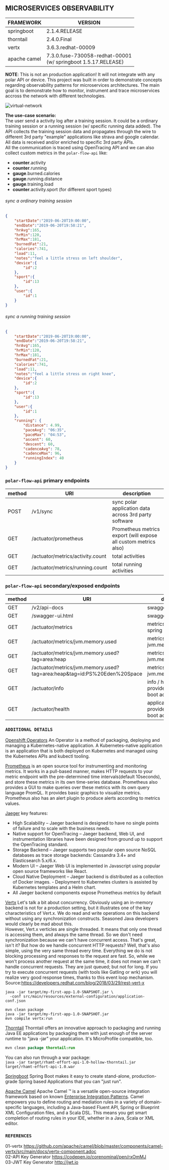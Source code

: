 ## MICROSERVICES OBSERVABILITY

| FRAMEWORK       | VERSION              |
| --------------- | -------------------- |
| springboot      | 2.1.4.RELEASE        |
| thorntail       | 2.4.0.Final          |
| vertx           | 3.6.3.redhat-00009   |
| apache camel    | 7.3.0.fuse-730058-redhat-00001<br>(w/ springboot 1.5.17.RELEASE) |

 <b>NOTE</b>: This is not an production application! It will not integrate with any polar API or device. 
 This project was built in order to demonstrate concepts regarding observability patterns for microservices architectures.
 The main goal is to demonstrate how to monitor, instrument and trace microservices accross the 
 network with different technologies.

![virtual-network](_images/architecture-view.png "virsh net-dumpxml default > default.xml")

<b>The use-case scenario:</b><br>
The user send a activity log after a training session. It could be a ordinary training session or a running session (w/ specific running data added).
The API collects the training session data and propagates through the wire to different 3rd party "example" applications like strava and google calendar.
All data is received and/or enriched to specific 3rd party APIs.<br>All the communication is traced using OpenTracing API and we can also collect custom metrics in the `polar-flow-api` like:  
- <b>counter</b>.activity
- <b>counter</b>.running
- <b>gauge</b>.burned.calories
- <b>gauge</b>.running.distance
- <b>gauge</b>.training.load
- <b>counter</b>.activity.sport (for different sport types)

###### sync a ordinary training session
```json
{
	"startDate":"2019-06-20T19:00:00",
	"endDate":"2019-06-20T19:58:21",
	"hrAvg":165,
	"hrMin":120,
	"hrMax":181,
	"burnedFat":21,
	"calories":741,
	"load":11,
	"notes":"feel a little stress on left shoulder",
	"device":{
		"id":2
	},
	"sport":{
		"id":13
	},
	"user":{
		"id":1
	}
}
```

###### sync a running training session
```json
{
	"startDate":"2019-06-20T19:00:00",
	"endDate":"2019-06-20T19:58:21",
	"hrAvg":165,
	"hrMin":120,
	"hrMax":181,
	"burnedFat":21,
	"calories":741,
	"load":11,
	"notes":"feel a little stress on right knee",
	"device":{
		"id":2
	},
	"sport":{
		"id":13
	},
	"user":{
		"id":1
	},
	"running": {
		"distance": 4.99,
		"paceAvg": "06:35",
		"paceMax": "04:53",
		"ascent": 60,
		"descent": 60,
		"cadenceAvg": 78,
		"cadenceMax": 96,
		"runningIndex": 40
	}
}
```

### `polar-flow-api` primary endpoints

| method | URI | description |
| ------ | --- | ---------- |
| POST    |/v1/sync         | sync polar application data across 3rd party software |
| GET    |/actuator/prometheus | Prometheus metrics export (will expose all custom metrics also) |
| GET    |/actuator/metrics/activity.count | total activities |
| GET    |/actuator/metrics/running.count | total running activities |
 
### `polar-flow-api` secondary/exposed endpoints

| method | URI | description |
| ------ | --- | ---------- |
| GET    |/v2/api-docs     | swagger json |
| GET    |/swagger-ui.html | swagger html |
| GET    |/actuator/metrics| metrics - provided by spring boot actuator |
| GET    |/actuator/metrics/jvm.memory.used | metrics: jvm.memory.used |
| GET    |/actuator/metrics/jvm.memory.used?tag=area:heap | metrics: jvm.memory.used:heap |
| GET    |/actuator/metrics/jvm.memory.used?tag=area:heap&tag=id:PS%20Eden%20Space | metrics: jvm.memory.used:eden |
| GET    |/actuator/info   | info / heartbeat - provided by spring boot actuator |
| GET    |/actuator/health | application health - provided by spring boot actuator |

### `ADDITIONAL DETAILS`

[Openshift Operators](https://www.openshift.com/learn/topics/operators) An Operator is a method of packaging, deploying and managing a Kubernetes-native application. A Kubernetes-native application is an application that is both deployed on Kubernetes and managed using the Kubernetes APIs and kubectl tooling. 

[Prometheus](https://prometheus.io) is an open source tool for instrumenting and monitoring metrics. It works in a pull-based manner, makes HTTP requests to your metric endpoint with the pre-determined time intervals(default 10seconds), and store these metrics in its own time-series database. Prometheus also provides a GUI to make queries over these metrics with its own query language PromQL. It provides basic graphics to visualize metrics. Prometheus also has an alert plugin to produce alerts according to metrics values.

[Jaeger](https://www.jaegertracing.io) key features:
- High Scalability – Jaeger backend is designed to have no single points of failure and to scale with the business needs.
- Native support for OpenTracing – Jaeger backend, Web UI, and instrumentation libraries have been designed from ground up to support the OpenTracing standard.
- Storage Backend – Jaeger supports two popular open source NoSQL databases as trace storage backends: Cassandra 3.4+ and Elasticsearch 5.x/6.x.
- Modern UI – Jaeger Web UI is implemented in Javascript using popular open source frameworks like React.
- Cloud Native Deployment – Jaeger backend is distributed as a collection of Docker images. - Deployment to Kubernetes clusters is assisted by Kubernetes templates and a Helm chart.
- All Jaeger backend components expose Prometheus metrics by default

[Vertx](https://vertx.io) Let's talk a bit about concurrency. Obviously using an in-memory backend is not for a production setting, but it illustrates one of the key characteristics of Vert.x. We do read and write operations on this backend without using any synchronization constructs. Seasoned Java developers would clearly be mad about this.<br>
However, Vert.x verticles are single threaded. It means that only one thread is accessing them, and always the same thread. So we don't need synchronization because we can't have concurrent access. That's great, isn't it? But how do we handle concurrent HTTP requests? Well, that's also simple, using the very same thread every time. Everything we do is not blocking processing and responses to the request are fast. So, while we won't process another request at the same time, it does not mean we can't handle concurrent requests. They are just queued; but not for long. If you try to execute concurrent requests (with tools like Gatling or wrk) you will realize very good response times, thanks to this event loop mechanism.<br>
Source:https://developers.redhat.com/blog/2018/03/29/rest-vert-x


```
java -jar target/my-first-app-1.0-SNAPSHOT.jar \
  -conf src/main/resources/external-configuration/application-conf.json
```

```
mvn clean package
java -jar target/my-first-app-1.0-SNAPSHOT.jar
mvn compile vertx:run
```

[Thorntail](https://thorntail.io) Thorntail offers an innovative approach to packaging and running Java EE applications by packaging them with just enough of the server runtime to "java -jar" your application. It's MicroProfile compatible, too.
```java
mvn clean package thorntail:run
```

You can also run through a war package:<br>
`java -jar target/rhamt-effort-api-1.0-hollow-thorntail.jar target/rhamt-effort-api-1.0.war`

[Springboot](https://spring.io/projects/spring-boot)
Spring Boot makes it easy to create stand-alone, production-grade Spring based Applications that you can "just run".

[Apache Camel]()
Apache Camel ™ is a versatile open-source integration framework based on known [Enterprise Integration Patterns](https://camel.apache.org/enterprise-integration-patterns.html).
Camel empowers you to define routing and mediation rules in a variety of domain-specific languages, including a Java-based Fluent API, Spring or Blueprint XML Configuration files, and a Scala DSL. This means you get smart completion of routing rules in your IDE, whether in a Java, Scala or XML editor.

### `REFERENCES`

01-vertx
https://github.com/apache/camel/blob/master/components/camel-vertx/src/main/docs/vertx-component.adoc<br>
02-API Key Generator
https://codepen.io/corenominal/pen/rxOmMJ<br>
03-JWT Key Generator
http://jwt.io
